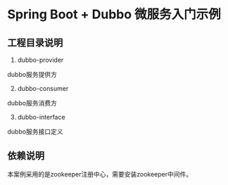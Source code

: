 # Spring Boot + Dubbo 微服务入门示例

## 工程目录说明

1. dubbo-provider

dubbo服务提供方

2. dubbo-consumer

dubbo服务消费方

3. dubbo-interface

dubbo服务接口定义

## 依赖说明

本案例采用的是zookeeper注册中心，需要安装zookeeper中间件。

